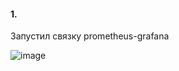 #### 1.

Запустил связку prometheus-grafana

![image](https://github.com/inyushov/devops-netology/assets/127683348/cf258f95-eb31-4f46-9887-c050ffd4dbe8)
